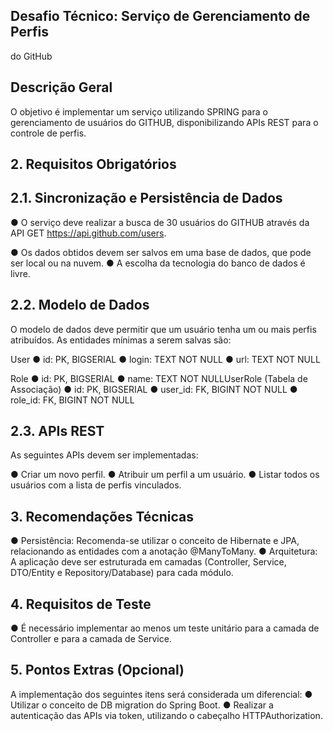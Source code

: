 ## Desafio Técnico: Serviço de Gerenciamento de Perfis
do GitHub

## Descrição Geral

O objetivo é implementar um serviço utilizando SPRING para o gerenciamento de
usuários do GITHUB, disponibilizando APIs REST para o controle de perfis.

## 2. Requisitos Obrigatórios

## 2.1. Sincronização e Persistência de Dados

●​ O serviço deve realizar a busca de 30 usuários do GITHUB através da API​
GET https://api.github.com/users. 

●​ Os dados obtidos devem ser salvos em uma base de dados, que pode ser local
ou na nuvem.
●​ A escolha da tecnologia do banco de dados é livre.

## 2.2. Modelo de Dados

O modelo de dados deve permitir que um usuário tenha um ou mais perfis atribuídos.
As entidades mínimas a serem salvas são: 

User
●​ id: PK, BIGSERIAL
●​ login: TEXT NOT NULL
●​ url: TEXT NOT NULL

Role
●​ id: PK, BIGSERIAL
●​ name: TEXT NOT NULLUserRole (Tabela de Associação)
●​ id: PK, BIGSERIAL
●​ user_id: FK, BIGINT NOT NULL
●​ role_id: FK, BIGINT NOT NULL

## 2.3. APIs REST

As seguintes APIs devem ser implementadas:

●​ Criar um novo perfil.
●​ Atribuir um perfil a um usuário.
●​ Listar todos os usuários com a lista de perfis vinculados.

## 3. Recomendações Técnicas

●​ Persistência: Recomenda-se utilizar o conceito de Hibernate e JPA, relacionando
as entidades com a anotação @ManyToMany.
●​ Arquitetura: A aplicação deve ser estruturada em camadas (Controller, Service,
DTO/Entity e Repository/Database) para cada módulo.

## 4. Requisitos de Teste

●​ É necessário implementar ao menos um teste unitário para a camada de
Controller e para a camada de Service.

## 5. Pontos Extras (Opcional)

A implementação dos seguintes itens será considerada um diferencial:
●​ Utilizar o conceito de DB migration do Spring Boot.
●​ Realizar a autenticação das APIs via token, utilizando o cabeçalho HTTP​
Authorization.
